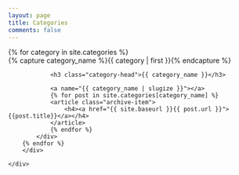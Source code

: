 ```yaml
---
layout: page
title: Categories
comments: false
---
```


<!-- Begin List Posts
================================================== -->
<section class="recent-posts">
	<div class="section-title">
		<div id="archives">
		{% for category in site.categories %}
			<div class="archive-group">
		    {% capture category_name %}{{ category | first }}{% endcapture %}
		    	<div id="#{{ category_name | slugize }}"></div>
		    	<p></p>
		    
		    	<h3 class="category-head">{{ category_name }}</h3>
		    
		    	<a name="{{ category_name | slugize }}"></a>
		    	{% for post in site.categories[category_name] %}
		    	<article class="archive-item">
		      		<h4><a href="{{ site.baseurl }}{{ post.url }}">{{post.title}}</a></h4>
		    	</article>
		    	{% endfor %}
		    </div>
		{% endfor %}
		</div>

	</div>
</section>